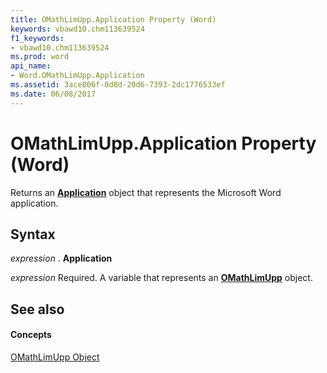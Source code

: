 ```yaml
---
title: OMathLimUpp.Application Property (Word)
keywords: vbawd10.chm113639524
f1_keywords:
- vbawd10.chm113639524
ms.prod: word
api_name:
- Word.OMathLimUpp.Application
ms.assetid: 3ace806f-0d8d-20d6-7393-2dc1776533ef
ms.date: 06/08/2017
---
```



# OMathLimUpp.Application Property (Word)

Returns an  **[Application](Word.Application.md)** object that represents the Microsoft Word application.


## Syntax

 _expression_ . **Application**

 _expression_ Required. A variable that represents an **[OMathLimUpp](Word.OMathLimUpp.md)** object.


## See also


#### Concepts


[OMathLimUpp Object](Word.OMathLimUpp.md)

